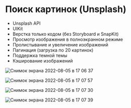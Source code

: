 # Поиск картинок (Unsplash)
  
- Unsplash API  
- UIKit  
- Верстка только кодом (без Storyboard и SnapKit)  
- Просмотр изображения в полноэкранном режиме  
- Пролистывание и увеличение изображений  
- Пагинация (загрузка по 20 картинок)
- Поддержка темной темы  
- Кэширование изображений

![Снимок экрана 2022-08-05 в 17 06 37](https://user-images.githubusercontent.com/88937180/183066116-c587ab9e-45a7-4dc5-a0fc-b54a8493651e.png)

![Снимок экрана 2022-08-05 в 17 07 57](https://user-images.githubusercontent.com/88937180/183066132-24b75f8f-f954-430f-b917-5f3aaceef340.png)

![Снимок экрана 2022-08-05 в 17 07 30](https://user-images.githubusercontent.com/88937180/183066143-fcc7800e-a986-44c8-a4e4-f8a9e17d00a1.png)

![Снимок экрана 2022-08-05 в 17 07 39](https://user-images.githubusercontent.com/88937180/183066151-d0a68887-5986-4779-97a6-3acfeddd2907.png)
